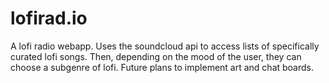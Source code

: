# lofirad.io
A lofi radio webapp. Uses the soundcloud api to access lists of specifically curated lofi songs. Then, depending on the mood of the user, they can choose a subgenre of lofi. Future plans to implement art and chat boards.
